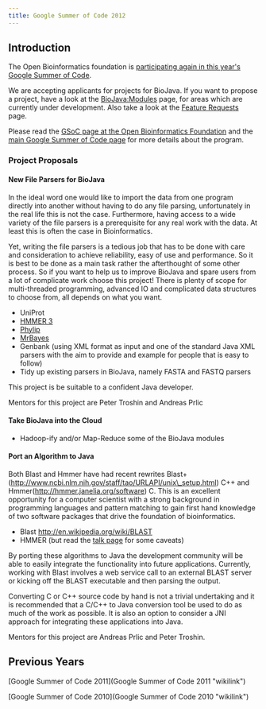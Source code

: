 ```yaml
---
title: Google Summer of Code 2012
---
```


Introduction
------------

The Open Bioinformatics foundation is [participating again in this
year's Google Summer of
Code](http://www.open-bio.org/wiki/Google_Summer_of_Code).

We are accepting applicants for projects for BioJava. If you want to
propose a project, have a look at the <BioJava:Modules> page, for areas
which are currently under development. Also take a look at the [Feature
Requests](BioJava3_Feature_Requests "wikilink") page.

Please read the [GSoC page at the Open Bioinformatics
Foundation](http://www.open-bio.org/wiki/Google_Summer_of_Code) and the
[main Google Summer of Code page](http://code.google.com/soc) for more
details about the program.

### Project Proposals

#### New File Parsers for BioJava

In the ideal word one would like to import the data from one program
directly into another without having to do any file parsing,
unfortunately in the real life this is not the case. Furthermore, having
access to a wide variety of the file parsers is a prerequisite for any
real work with the data. At least this is often the case in
Bioinformatics.

Yet, writing the file parsers is a tedious job that has to be done with
care and consideration to achieve reliability, easy of use and
performance. So it is best to be done as a main task rather the
afterthought of some other process. So if you want to help us to improve
BioJava and spare users from a lot of complicate work choose this
project! There is plenty of scope for multi-threaded programming,
advanced IO and complicated data structures to choose from, all depends
on what you want.

-   UniProt
-   [HMMER 3](http://hmmer.janelia.org)
-   [Phylip](http://evolution.genetics.washington.edu/phylip.html)
-   [MrBayes](http://mrbayes.sourceforge.net)
-   Genbank (using XML format as input and one of the standard Java XML
    parsers with the aim to provide and example for people that is easy
    to follow)
-   Tidy up existing parsers in BioJava, namely FASTA and FASTQ parsers

This project is be suitable to a confident Java developer.

Mentors for this project are Peter Troshin and Andreas Prlic

#### Take BioJava into the Cloud

-   Hadoop-ify and/or Map-Reduce some of the BioJava modules

#### Port an Algorithm to Java

Both Blast and Hmmer have had recent rewrites
Blast+(http://www.ncbi.nlm.nih.gov/staff/tao/URLAPI/unix\_setup.html)
C++ and Hmmer(http://hmmer.janelia.org/software) C. This is an excellent
opportunity for a computer scientist with a strong background in
programming languages and pattern matching to gain first hand knowledge
of two software packages that drive the foundation of bioinformatics.

-   Blast <http://en.wikipedia.org/wiki/BLAST>
-   HMMER (but read the [talk
    page](Talk:Google_Summer_of_Code_2012#HMMER "wikilink") for some
    caveats)

By porting these algorithms to Java the development community will be
able to easily integrate the functionality into future applications.
Currently, working with Blast involves a web service call to an external
BLAST server or kicking off the BLAST executable and then parsing the
output.

Converting C or C++ source code by hand is not a trivial undertaking and
it is recommended that a C/C++ to Java conversion tool be used to do as
much of the work as possible. It is also an option to consider a JNI
approach for integrating these applications into Java.

Mentors for this project are Andreas Prlic and Peter Troshin.

Previous Years
--------------

[Google Summer of Code 2011](Google Summer of Code 2011 "wikilink")

[Google Summer of Code 2010](Google Summer of Code 2010 "wikilink")
